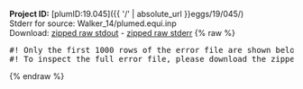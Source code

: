 **Project ID:** [plumID:19.045]({{ '/' | absolute_url }}eggs/19/045/)  
Stderr for source:  Walker_14/plumed.equi.inp   
Download: [zipped raw stdout](plumed.equi.inp.plumed.stdout.txt.zip) - [zipped raw stderr](plumed.equi.inp.plumed.stderr.txt.zip) 
{% raw %}
<pre>
#! Only the first 1000 rows of the error file are shown below
#! To inspect the full error file, please download the zipped raw stderr file above
</pre>
{% endraw %}
